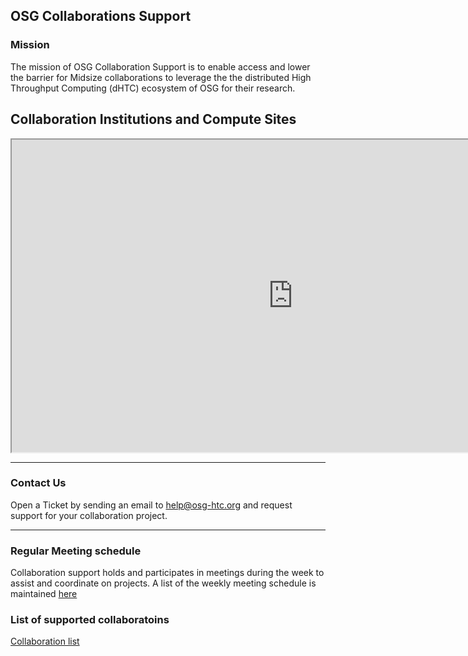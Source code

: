 ## OSG Collaborations Support


### Mission

The mission of OSG Collaboration Support is to enable access and lower the barrier for Midsize collaborations to leverage the
the distributed High Throughput Computing (dHTC) ecosystem of OSG for their research.

## Collaboration Institutions and Compute Sites

<iframe src="https://osg-htc.org/organization/iframe.html" height="500" width="900" allow="fullscreen"></iframe>

***

### Contact Us

Open a Ticket by sending an email to [help@osg-htc.org](help@osg-htc.org) and request support for your collaboration project.

***

### Regular Meeting schedule

Collaboration support holds and participates in meetings during the week to assist and coordinate on projects. A list of the weekly meeting schedule is maintained [here](misc/meeting-schedule.md)

### List of supported collaboratoins

[Collaboration list](projects/project-list.md)


